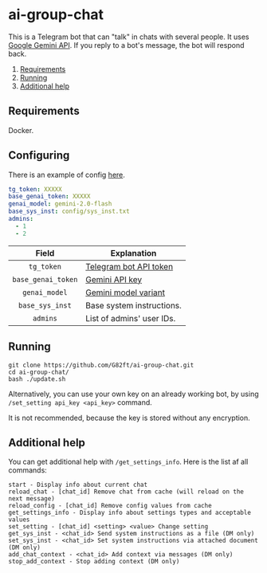 # ai-group-chat

This is a Telegram bot that can "talk" in chats with several people. It uses [Google Gemini API](https://ai.google.dev/gemini-api/docs/).
If you reply to a bot's message, the bot will respond back.

1. [Requirements](#requirements)
2. [Running](#running)
2. [Additional help](#additional-help)

## Requirements

Docker.

## Configuring

There is an example of config [here](/config/config.example.yaml).

```yaml
tg_token: XXXXX
base_genai_token: XXXXX
genai_model: gemini-2.0-flash
base_sys_inst: config/sys_inst.txt
admins:
  - 1
  - 2
```

|       Field        | Explanation                                                                       |
|:------------------:|-----------------------------------------------------------------------------------|
|     `tg_token`     | [Telegram bot API token](https://core.telegram.org/bots/api#authorizing-your-bot) |
| `base_genai_token` | [Gemini API key](https://aistudio.google.com/app/apikey)                          |
|   `genai_model`    | [Gemini model variant](https://ai.google.dev/gemini-api/docs/models/gemini)       |
|  `base_sys_inst`   | Base system instructions.                                                         |
|      `admins`      | List of admins' user IDs.                                                         |


## Running

```shell
git clone https://github.com/G82ft/ai-group-chat.git
cd ai-group-chat/
bash ./update.sh
```

Alternatively, you can use your own key on an already working bot, by using `/set_setting api_key <api_key>` command.

It is not recommended, because the key is stored without any encryption.

## Additional help

You can get additional help with `/get_settings_info`. Here is the list af all commands:

```
start - Display info about current chat
reload_chat - [chat_id] Remove chat from cache (will reload on the next message)
reload_config - [chat_id] Remove config values from cache
get_settings_info - Display info about settings types and acceptable values
set_setting - [chat_id] <setting> <value> Change setting
get_sys_inst - <chat_id> Send system instructions as a file (DM only)
set_sys_inst - <chat_id> Set system instructions via attached document (DM only)
add_chat_context - <chat_id> Add context via messages (DM only)
stop_add_context - Stop adding context (DM only)
```
